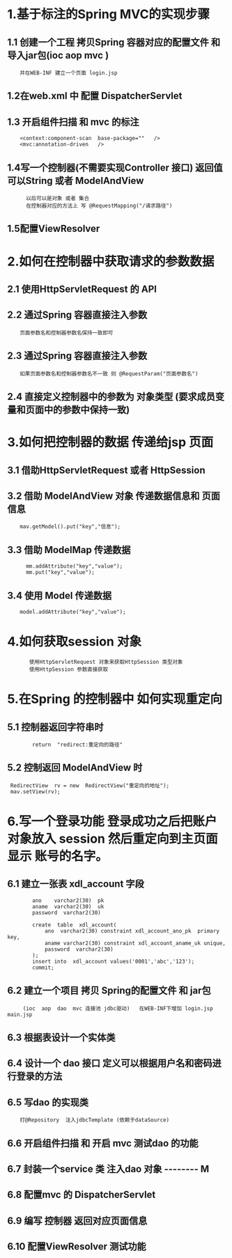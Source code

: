 # 1.基于标注的Spring  MVC的实现步骤
## 1.1 创建一个工程  拷贝Spring 容器对应的配置文件  和 导入jar包(ioc  aop  mvc )

        并在WEB-INF 建立一个页面 login.jsp

## 1.2在web.xml 中 配置 DispatcherServlet
## 1.3 开启组件扫描 和 mvc 的标注

        <context:component-scan  base-package=""   />
        <mvc:annotation-driven   />
     
## 1.4写一个控制器(不需要实现Controller 接口) 返回值可以String 或者 ModelAndView

          以后可以是对象 或者 集合 
          在控制器对应的方法上 写 @RequestMapping("/请求路径")
          
## 1.5配置ViewResolver 
  
# 2.如何在控制器中获取请求的参数数据 
## 2.1 使用HttpServletRequest 的 API
## 2.2 通过Spring 容器直接注入参数

        页面参数名和控制器参数名保持一致即可

##  2.3 通过Spring 容器直接注入参数

        如果页面参数名和控制器参数名不一致 则 @RequestParam("页面参数名")
      
## 2.4 直接定义控制器中的参数为 对象类型 (要求成员变量和页面中的参数中保持一致)   
# 3.如何把控制器的数据 传递给jsp 页面 
## 3.1 借助HttpServletRequest  或者 HttpSession 
## 3.2 借助 ModelAndView 对象 传递数据信息和 页面信息

        mav.getModel().put("key","信息"); 
      
## 3.3 借助 ModelMap 传递数据

          mm.addAttribute("key","value");
          mm.put("key","value");
      
## 3.4 使用 Model 传递数据

        model.addAttribute("key","value");
      
# 4.如何获取session 对象

           使用HttpServletRequest 对象来获取HttpSession 类型对象
           使用HttpSession 参数直接获取
        
# 5.在Spring 的控制器中 如何实现重定向 
## 5.1 控制器返回字符串时

            return  "redirect:重定向的路径"
     
## 5.2 控制返回 ModelAndView 时

     RedirectView  rv = new  RedirectView("重定向的地址");
     mav.setView(rv);
     
# 6.写一个登录功能  登录成功之后把账户对象放入 session 然后重定向到主页面  显示 账号的名字。
## 6.1 建立一张表  xdl_account   字段 

            ano    varchar2(30)  pk
            aname  varchar2(30)  uk
            password  varchar2(30)
            
            create  table  xdl_account(
                ano  varchar2(30) constraint xdl_account_ano_pk  primary key,
                aname varchar2(30) constraint xdl_account_aname_uk unique,
                password  varchar2(30)
            );
            insert into  xdl_account values('0001','abc','123');
            commit;
        
## 6.2 建立一个项目  拷贝 Spring的配置文件  和 jar包

         (ioc  aop  dao  mvc 连接池 jdbc驱动)   在WEB-INF下增加 login.jsp main.jsp
         
## 6.3 根据表设计一个实体类 
## 6.4 设计一个 dao 接口  定义可以根据用户名和密码进行登录的方法    
## 6.5 写dao 的实现类

        打@Repository  注入jdbcTemplate (依赖于dataSource) 
        
## 6.6 开启组件扫描 和  开启 mvc  测试dao 的功能
## 6.7 封装一个service 类 注入dao 对象  -------- M
## 6.8 配置mvc 的 DispatcherServlet
## 6.9 编写 控制器  返回对应页面信息   
## 6.10 配置ViewResolver   测试功能 
